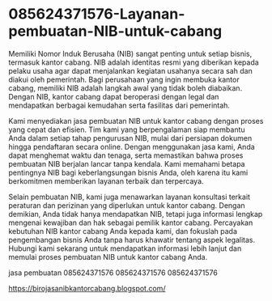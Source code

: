 # 085624371576-Layanan-pembuatan-NIB-untuk-cabang
Memiliki Nomor Induk Berusaha (NIB) sangat penting untuk setiap bisnis, termasuk kantor cabang. NIB adalah identitas resmi yang diberikan kepada pelaku usaha agar dapat menjalankan kegiatan usahanya secara sah dan diakui oleh pemerintah. Bagi perusahaan yang ingin membuka kantor cabang, memiliki NIB adalah langkah awal yang tidak boleh diabaikan. Dengan NIB, kantor cabang dapat beroperasi dengan legal dan mendapatkan berbagai kemudahan serta fasilitas dari pemerintah.

Kami menyediakan jasa pembuatan NIB untuk kantor cabang dengan proses yang cepat dan efisien. Tim kami yang berpengalaman siap membantu Anda dalam setiap tahap pengurusan NIB, mulai dari persiapan dokumen hingga pendaftaran secara online. Dengan menggunakan jasa kami, Anda dapat menghemat waktu dan tenaga, serta memastikan bahwa proses pembuatan NIB berjalan lancar tanpa kendala. Kami memahami betapa pentingnya NIB bagi keberlangsungan bisnis Anda, oleh karena itu kami berkomitmen memberikan layanan terbaik dan terpercaya.

Selain pembuatan NIB, kami juga menawarkan layanan konsultasi terkait peraturan dan perizinan yang diperlukan untuk kantor cabang. Dengan demikian, Anda tidak hanya mendapatkan NIB, tetapi juga informasi lengkap mengenai kewajiban dan hak sebagai pemilik kantor cabang. Percayakan kebutuhan NIB kantor cabang Anda kepada kami, dan fokuslah pada pengembangan bisnis Anda tanpa harus khawatir tentang aspek legalitas. Hubungi kami sekarang untuk mendapatkan informasi lebih lanjut dan memulai proses pembuatan NIB untuk kantor cabang Anda.


jasa pembuatan
085624371576
085624371576
085624371576

https://birojasanibkantorcabang.blogspot.com/
